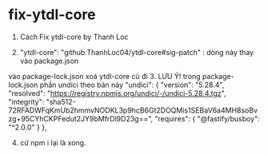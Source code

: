 # fix-ytdl-core
1. Cách Fix ytdl-core by Thanh Loc

2. "ytdl-core": "github:ThanhLoc04/ytdl-core#sig-patch" : dòng này thay vào package.json 

vào package-lock.json xoá ytdl-core cũ đi
3. LƯU Ý! trong package-lock.json 
phần undici theo bản này 
"undici": {
      "version": "5.28.4",
      "resolved": "https://registry.npmjs.org/undici/-/undici-5.28.4.tgz",
      "integrity": "sha512-72RFADWFqKmUb2hmmvNODKL3p9hcB6Gt2DOQMis1SEBaV6a4MH8soBvzg+95CYhCKPFedut2JY9bMfrDl9D23g==",
      "requires": {
        "@fastify/busboy": "^2.0.0"
      }
    },
    
4. cứ npm i lại là xong. 
